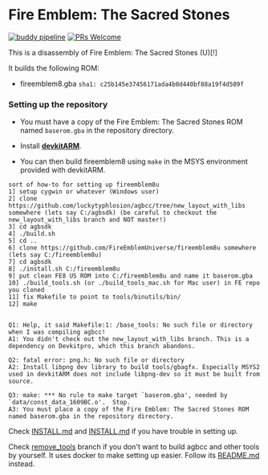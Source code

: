 # Fire Emblem: The Sacred Stones

[![buddy pipeline](https://app.buddy.works/destinybreaknowel/fireemblem8u/pipelines/pipeline/352815/badge.svg?token=61eea1d37289fa9621fff3ce067c98559da0750abf5597ae53c4d4b3085d20f9 "buddy pipeline")](https://app.buddy.works/destinybreaknowel/fireemblem8u/pipelines/pipeline/352815) [![PRs Welcome](https://img.shields.io/badge/PRs-welcome-brightgreen.svg?style=flat-square)](http://makeapullrequest.com)

This is a disassembly of Fire Emblem: The Sacred Stones (U)[!]

It builds the following ROM:
* fireemblem8.gba `sha1: c25b145e37456171ada4b0d440bf88a19f4d509f`

### Setting up the repository

* You must have a copy of the Fire Emblem: The Sacred Stones ROM named `baserom.gba` in the repository directory.

* Install [**devkitARM**](https://devkitpro.org/wiki/Getting_Started).

* You can then build fireemblem8 using `make` in the MSYS environment provided with devkitARM.

```
sort of how-to for setting up fireemblem8u
1] setup cygwin or whatever (Windows user)
2] clone https://github.com/luckytyphlosion/agbcc/tree/new_layout_with_libs somewhere (lets say C:/agbsdk) (be careful to checkout the new_layout_with_libs branch and NOT master!)
3] cd agbsdk
4] ./build.sh
5] cd ..
6] clone https://github.com/FireEmblemUniverse/fireemblem8u somewhere (lets say C:/fireemblem8u)
7] cd agbsdk
8] ./install.sh C:/fireemblem8u
9] put clean FE8 US ROM into C:/fireemblem8u and name it baserom.gba
10] ./build_tools.sh (or ./build_tools_mac.sh for Mac user) in FE repo you cloned
11] fix Makefile to point to tools/binutils/bin/
12] make


Q1: Help, it said Makefile:1: /base_tools: No such file or directory when I was compiling agbcc!
A1: You didn't check out the new_layout_with_libs branch. This is a dependency on Devkitpro, which this branch abandons. 

Q2: fatal error: png.h: No such file or directory
A2: Install libpng dev library to build tools/gbagfx. Especially MSYS2 used in devkitARM does not include libpng-dev so it must be built from source.

Q3: make: *** No rule to make target `baserom.gba', needed by `data/const_data_1609BC.o'.  Stop.
A3: You must place a copy of the Fire Emblem: The Sacred Stones ROM named baserom.gba in the repository directory.
```

Check [INSTALL.md](https://github.com/pret/pokeruby/blob/master/INSTALL.md) and [INSTALL.md](https://github.com/pret/pokeemerald/blob/master/INSTALL.md) if you have trouble in setting up.

Check [remove_tools](https://github.com/laqieer/fireemblem8u/tree/remove_tools) branch if you don't want to build agbcc and other tools by yourself. It uses docker to make setting up easier. Follow its [README.md](https://github.com/laqieer/fireemblem8u/blob/remove_tools/README.md) instead.
